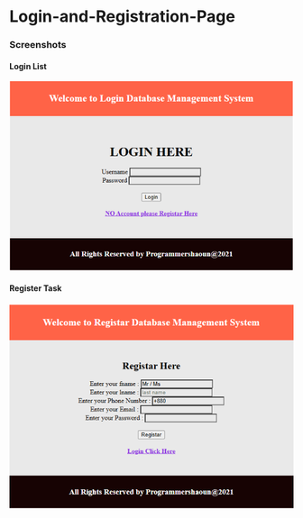 # Login-and-Registration-Page

### Screenshots

#### Login List

![Login](images/Login.png)

#### Register Task

![Register](images/Register.png)